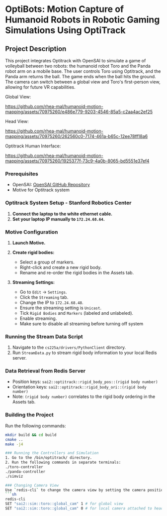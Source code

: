 # OptiBots: Motion Capture of Humanoid Robots in Robotic Gaming Simulations Using OptiTrack

## Project Description
This project integrates Optitrack with OpenSAI to simulate a game of volleyball between two robots: the humanoid robot Toro and the Panda robot arm on a mobile base. The user controls Toro using Optitrack, and the Panda arm returns the ball. The game ends when the ball hits the ground. The camera can switch between a global view and Toro's first-person view, allowing for future VR capabilities.

Global View:

https://github.com/rhea-mal/humanoid-motion-mapping/assets/70975260/e486e779-9203-4546-85a5-c2aa4ac2ef25

Head View:

https://github.com/rhea-mal/humanoid-motion-mapping/assets/70975260/262560c0-7174-461a-b65c-12ee78ff18a6

Optitrack Human Interface:


https://github.com/rhea-mal/humanoid-motion-mapping/assets/70975260/1925377f-73c9-4a0b-8065-bd5551e37ef4



### Prerequisites
- OpenSAI: [OpenSAI GitHub Repository](https://github.com/manips-sai-org/OpenSai)
- Motive for Optitrack system

### Optitrack System Setup -  Stanford Robotics Center 
1. **Connect the laptop to the white ethernet cable.**
2. **Set your laptop IP manually to `172.24.68.64`.**

### Motive Configuration
1. **Launch Motive.**
2. **Create rigid bodies:**
   - Select a group of markers.
   - Right-click and create a new rigid body.
   - Rename and re-order the rigid bodies in the Assets tab.

3. **Streaming Settings:**
   - Go to `Edit` -> `Settings`.
   - Click the `Streaming` tab.
   - Change the IP to `172.24.68.48`.
   - Ensure the streaming setting is `Unicast`.
   - Tick `Rigid Bodies` and `Markers` (labeled and unlabeled).
   - Enable streaming.
   - Make sure to disable all streaming before turning off system

### Running the Stream Data Script
1. Navigate to the `cs225a/drivers/PythonClient` directory.
2. Run `StreamData.py` to stream rigid body information to your local Redis server.

### Data Retrieval from Redis Server
- Position keys: `sai2::optitrack::rigid_body_pos::(rigid body number)`
- Orientation keys: `sai2::optitrack::rigid_body_ori::(rigid body number)`
- Note: `(rigid body number)` correlates to the rigid body ordering in the Assets tab.

### Building the Project
Run the following commands:
   ```sh
   mkdir build && cd build
   cmake ..
   make -j4

### Running the Controllers and Simulation
1. Go to the /bin/optitrack/ directory.
2. Run the following commands in separate terminals:
./toro-controller
./panda-controller
./simviz

### Changing Camera View
Use `redis-cli` to change the camera view by setting the camera position Redis key to zero:
```sh
redis-cli
SET "sai2::sim::toro::global_cam" 1 # for global view
SET "sai2::sim::toro::global_cam" 0 # for local camera attached to head view
